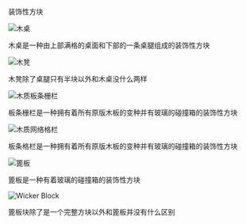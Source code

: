 装饰性方块

![木桌](block:betterwithmods:wood_table@1)

木桌是一种由上部满格的桌面和下部的一条桌腿组成的装饰性方块

![木凳](block:betterwithmods:wood_bench@1)

木凳除了桌腿只有半块以外和木桌没什么两样

![木质板条栅栏](block:betterwithmods:slats@1)

板条栅栏是一种拥有着所有原版木板的变种并有玻璃的碰撞箱的装饰性方块

![木质网络格栏](block:betterwithmods:grate@1)

板条格栏是一种拥有着所有原版木板的变种并有玻璃的碰撞箱的装饰性方块

![篦板](block:betterwithmods:wicker)

篦板是一种有着玻璃的碰撞箱的装饰性方块

![Wicker Block](block:betterwithmods:aesthetic@12)

篦板块除了是一个完整方块以外和篦板并没有什么区别
